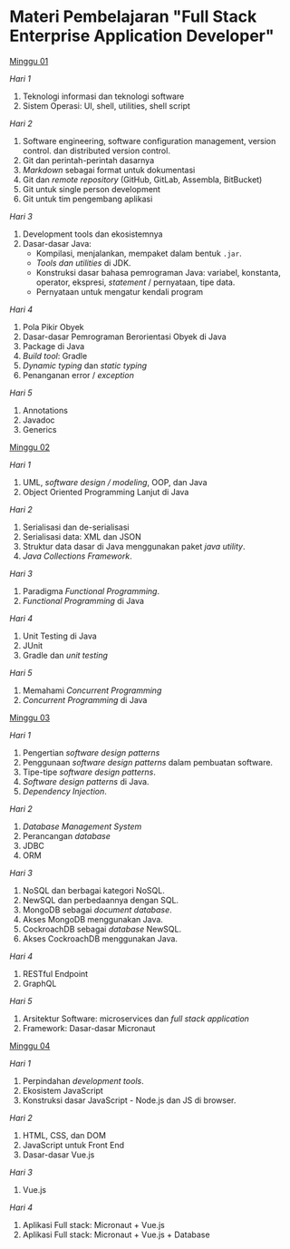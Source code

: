 # Materi Pembelajaran "Full Stack Enterprise Application Developer"

[Minggu 01](isi/01.md)

*Hari 1*

1. Teknologi informasi dan teknologi software
2. Sistem Operasi: UI, shell, utilities, shell script

*Hari 2*

1. Software engineering, software configuration management, version control. dan distributed version control.
2. Git dan perintah-perintah dasarnya
3. *Markdown* sebagai format untuk dokumentasi
4. Git dan *remote repository* (GitHub, GitLab, Assembla, BitBucket)
5. Git untuk single person development
6. Git untuk tim pengembang aplikasi

*Hari 3*

1. Development tools dan ekosistemnya
2. Dasar-dasar Java: 
    * Kompilasi, menjalankan, mempaket dalam bentuk `.jar`.
    * *Tools dan utilities* di JDK.
    * Konstruksi dasar bahasa pemrograman Java: variabel, konstanta, operator, ekspresi, *statement* / pernyataan, tipe data.
    * Pernyataan untuk mengatur kendali program

*Hari 4*

1. Pola Pikir Obyek
2. Dasar-dasar Pemrograman Berorientasi Obyek di Java
3. Package di Java
4. *Build tool*: Gradle
5. *Dynamic typing* dan *static typing*
6. Penanganan error / *exception*

*Hari 5*

1. Annotations
2. Javadoc
3. Generics

[Minggu 02](isi/02.md)

*Hari 1*

1. UML, *software design / modeling*, OOP, dan Java
2. Object Oriented Programming Lanjut di Java

*Hari 2*

1. Serialisasi dan de-serialisasi
2. Serialisasi data: XML dan JSON
3. Struktur data dasar di Java menggunakan paket *java utility*.
4. *Java Collections Framework*.

*Hari 3*

1. Paradigma *Functional Programming*.
2. *Functional Programming* di Java

*Hari 4*

1. Unit Testing di Java
2. JUnit
3. Gradle dan *unit testing*

*Hari 5*

1. Memahami *Concurrent Programming*
2. *Concurrent Programming* di Java

[Minggu 03](isi/03.md)

*Hari 1*

1. Pengertian *software design patterns*
2. Penggunaan *software design patterns* dalam pembuatan software.
3. Tipe-tipe *software design patterns*.
4. *Software design patterns* di Java.
5. *Dependency Injection*.

*Hari 2*

1. *Database Management System*
2. Perancangan *database*
3. JDBC
4. ORM

*Hari 3*

1. NoSQL dan berbagai kategori NoSQL.
2. NewSQL dan perbedaannya dengan SQL.
3. MongoDB sebagai *document database*.
4. Akses MongoDB menggunakan Java.
5. CockroachDB sebagai *database* NewSQL.
6. Akses CockroachDB menggunakan Java.

*Hari 4*

1. RESTful Endpoint
2. GraphQL

*Hari 5*

1. Arsitektur Software: microservices dan *full stack application*
2. Framework: Dasar-dasar Micronaut

[Minggu 04](isi/04.md)

*Hari 1* 

1. Perpindahan *development tools*.
2. Ekosistem JavaScript
3. Konstruksi dasar JavaScript - Node.js dan JS di browser.

*Hari 2*

1. HTML, CSS, dan DOM
2. JavaScript untuk Front End
3. Dasar-dasar Vue.js

*Hari 3*

1. Vue.js

*Hari 4*

1. Aplikasi Full stack: Micronaut + Vue.js
2. Aplikasi Full stack: Micronaut + Vue.js + Database

